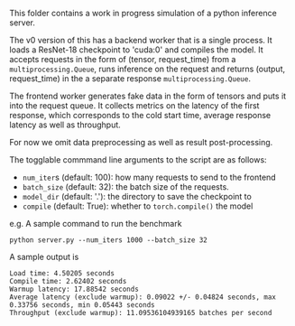 This folder contains a work in progress simulation of a python inference server.

The v0 version of this has a backend worker that is a single process. It loads a
ResNet-18 checkpoint to 'cuda:0' and compiles the model. It accepts requests in
the form of (tensor, request_time) from a `multiprocessing.Queue`, runs
inference on the request and returns (output, request_time) in the a separate
response `multiprocessing.Queue`.

The frontend worker generates fake data in the form of tensors and puts
it into the request queue. It collects metrics on the latency of the first
response, which corresponds to the cold start time, average response latency
as well as throughput.

For now we omit data preprocessing as well as result post-processing.

The togglable commmand line arguments to the script are as follows:
  - `num_iter`s (default: 100): how many requests to send to the frontend
  - `batch_size` (default: 32): the batch size of the requests.
  - `model_dir` (default: '.'): the directory to save the checkpoint to
  - `compile` (default: True): whether to `torch.compile()` the model

e.g. A sample command to run the benchmark

```
python server.py --num_iters 1000 --batch_size 32
```

A sample output is

```
Load time: 4.50205 seconds
Compile time: 2.62402 seconds
Warmup latency: 17.88542 seconds
Average latency (exclude warmup): 0.09022 +/- 0.04824 seconds, max 0.33756 seconds, min 0.05443 seconds
Throughput (exclude warmup): 11.09536104939165 batches per second
```

